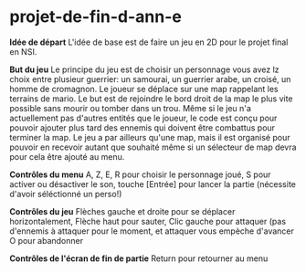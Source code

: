 # projet-de-fin-d-ann-e

__**Idée de départ**__ L'idée de base est de faire un jeu en 2D pour le projet final en NSI.

__**But du jeu**__
Le principe du jeu est de choisir un personnage vous avez lz choix entre plusieur guerrier: un samourai, un guerrier arabe, un croisé, un homme de cromagnon.
Le joueur se déplace sur une map rappelant les terrains de mario. Le but est de rejoindre le bord droit de la map le plus vite possible sans mourir ou tomber dans un trou. Même si le jeu n'a actuellement pas d'autres entités que le joueur, le code est conçu pour pouvoir ajouter plus tard des ennemis qui doivent être combattus pour terminer la map.
Le jeu a par ailleurs qu'une map, mais il est organisé pour pouvoir en recevoir autant que souhaité même si un sélecteur de map devra pour cela être ajouté au menu.

**Contrôles du menu**
A, Z, E, R pour choisir le personnage joué,
S pour activer ou désactiver le son,
touche [Entrée] pour lancer la partie (nécessite d'avoir séléctionné un perso!)

**Contrôles du jeu**
Flèches gauche et droite pour se déplacer horizontalement,
Flèche haut pour sauter,
Clic gauche pour attaquer (pas d'ennemis à attaquer pour le moment, et attaquer vous empèche d'avancer
O pour abandonner

**Contrôles de l'écran de fin de partie**
Return pour retourner au menu

